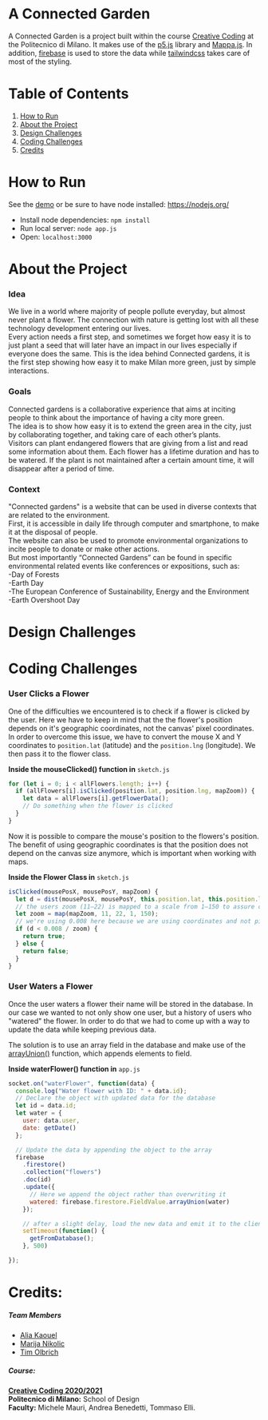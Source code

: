 # A Connected Garden
A Connected Garden is a project built within the course [Creative Coding](https://drawwithcode.github.io/2020/) at the Politecnico di Milano. It makes use of the [p5.js](https://p5js.org) library and [Mappa.js](https://mappa.js.org). In addition, [firebase](https://mappa.js.org) is used to store the data while [tailwindcss](https://github.com/tailwindlabs/tailwindcss) takes care of most of the styling.

# Table of Contents
1. [How to Run](#how-to-run)
2. [About the Project](#about-the-project)
3. [Design Challenges](#design-challenges)
4. [Coding Challenges](#coding-challenges)
5. [Credits](#credits)

# How to Run
See the [demo](https://github.com/drawwithcode/2020-undefined/deployments/activity_log?environment=a-connected-garden) or
be sure to have node installed: https://nodejs.org/
* Install node dependencies: `npm install`
* Run local server: `node app.js`
* Open: `localhost:3000`

# About the Project

### Idea
We live in a world where majority of people pollute everyday, but almost never plant a flower. The connection with nature is getting lost with all these technology development entering our lives. <br>
Every action needs a first step, and sometimes we forget how easy it is to just plant a seed that will later have an impact in our lives especially if everyone does the same.
This is the idea behind Connected gardens, it is the first step showing how easy it to make Milan more green, just by simple interactions.



### Goals
Connected gardens is a collaborative experience that aims at inciting people to think about the importance of having a city more green. <br>
The idea is to show how easy it is to extend the green area in the city, just by collaborating together, and taking care of each other’s plants. <br>
Visitors can plant endangered flowers that are giving from a list and read some information about them. Each flower has a lifetime duration  and has to be watered. If the plant is not maintained after a certain amount time, it will disappear after a period of time.



### Context
"Connected gardens" is a website that can be used in diverse contexts that are related to the environment. <br>
First, it is accessible in daily life through computer and smartphone, to make it at the disposal of people. <br>
The website can also be used to promote environmental organizations to incite people to donate or make other actions. <br>
But most importantly “Connected Gardens” can be found in specific environmental related events like conferences or expositions, such as:  <br>
-Day of Forests <br>
-Earth Day <br>
-The European Conference of Sustainability, Energy and the Environment <br>
-Earth Overshoot Day <br>

# Design Challenges

# Coding Challenges

### User Clicks a Flower
One of the difficulties we encountered is to check if a flower is clicked by the user. Here we have to keep in mind that the the flower's position depends on it's geographic coordinates, not the canvas' pixel coordinates. In order to overcome this issue, we have to convert the mouse X and Y coordinates to `position.lat` (latitude) and the `position.lng` (longitude). We then pass it to the flower class.

**Inside the mouseClicked() function in** `sketch.js`
```javascript
for (let i = 0; i < allFlowers.length; i++) {
  if (allFlowers[i].isClicked(position.lat, position.lng, mapZoom)) {
    let data = allFlowers[i].getFlowerData();
    // Do something when the flower is clicked
  }
}
```

Now it is possible to compare the mouse's position to the flowers's position. The benefit of using geographic coordinates is that the position does not depend on the canvas size anymore, which is important when working with maps.

**Inside the Flower Class in** `sketch.js`
```javascript
isClicked(mousePosX, mousePosY, mapZoom) {
  let d = dist(mousePosX, mousePosY, this.position.lat, this.position.lng);
  // the users zoom (11–22) is mapped to a scale from 1–150 to assure click accuracy on all zoom levels
  let zoom = map(mapZoom, 11, 22, 1, 150);
  // we're using 0.008 here because we are using coordinates and not pixels
  if (d < 0.008 / zoom) {
    return true;
  } else {
    return false;
  }
}
```
### User Waters a Flower

Once the user waters a flower their name will be stored in the database. In our case we wanted to not only show one user, but a history of users who "watered" the flower. In order to do that we had to come up with a way to update the data while keeping previous data.

The solution is to use an array field in the database and make use of the [arrayUnion()](https://firebase.google.com/docs/firestore/manage-data/add-data) function, which appends elements to field.

**Inside waterFlower() function in** `app.js`
```javascript
socket.on("waterFlower", function(data) {
  console.log("Water flower with ID: " + data.id);
  // Declare the object with updated data for the database
  let id = data.id;
  let water = {
    user: data.user,
    date: getDate()
  };

  // Update the data by appending the object to the array
  firebase
    .firestore()
    .collection("flowers")
    .doc(id)
    .update({
      // Here we append the object rather than overwriting it
      watered: firebase.firestore.FieldValue.arrayUnion(water)
    });

    // after a slight delay, load the new data and emit it to the clients
    setTimeout(function() {
      getFromDatabase();
    }, 500)

});
```

# Credits:

##### Team Members
* [Alia Kaouel](#)
* [Marija Nikolic](#)
* [Tim Olbrich]("https://timolbrich.com")

##### Course:
**[Creative Coding 2020/2021](https://drawwithcode.github.io/2020/)**<br>
**Politecnico di Milano:** School of Design<br>
**Faculty:** Michele Mauri, Andrea Benedetti, Tommaso Elli.
